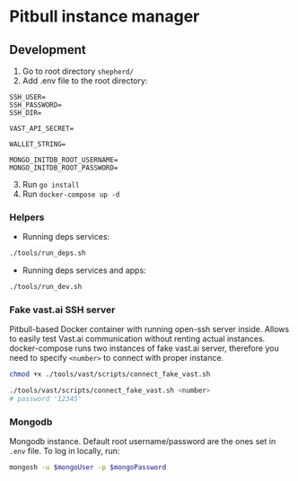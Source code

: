 # Pitbull instance manager

## Development
1. Go to root directory `shepherd/`
2. Add .env file to the root directory:
```
SSH_USER=
SSH_PASSWORD=
SSH_DIR=

VAST_API_SECRET=

WALLET_STRING=

MONGO_INITDB_ROOT_USERNAME=
MONGO_INITDB_ROOT_PASSWORD=

```
3. Run `go install`
4. Run `docker-compose up -d`

### Helpers
- Running deps services:
```bash
./tools/run_deps.sh
```

- Running deps services and apps:
```bash
./tools/run_dev.sh 
```

### Fake vast.ai SSH server
Pitbull-based Docker container with running open-ssh server inside. Allows to easily test Vast.ai communication without renting actual instances.
docker-compose runs two instances of fake vast.ai server, therefore you need to specify `<number>` to connect with proper instance.

```bash
chmod +x ./tools/vast/scripts/connect_fake_vast.sh

./tools/vast/scripts/connect_fake_vast.sh <number>
# password '12345'
```

### Mongodb
Mongodb instance. Default root username/password are the ones set in `.env` file. To log in locally, run:
```bash
mongosh -u $mongoUser -p $mongoPassword
```
